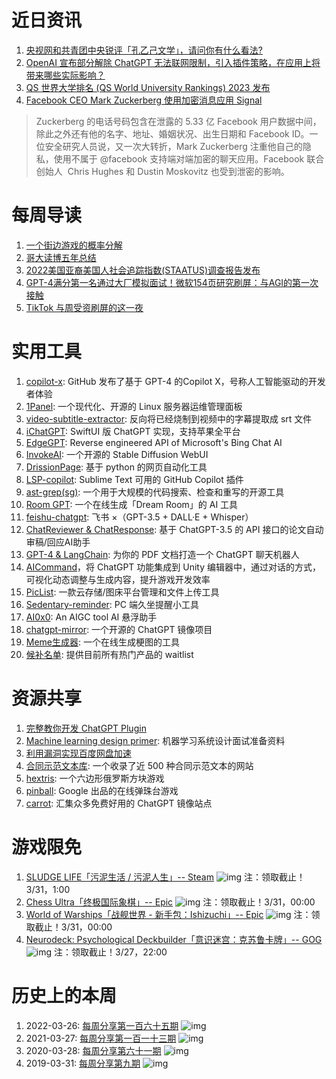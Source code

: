 # 近日资讯

1. [央视网和共青团中央锐评「孔乙己文学」，请问你有什么看法?](https://www.zhihu.com/question/589964956)
2. [OpenAI 宣布部分解除 ChatGPT 无法联网限制，引入插件策略，在应用上将带来哪些实际影响？](https://www.zhihu.com/question/591557088)
3. [QS 世界大学排名 (QS World University Rankings) 2023 发布](https://www.topuniversities.com/university-rankings/world-university-rankings/2023)
4. [Facebook CEO Mark Zuckerberg 使用加密消息应用 Signal](https://www.indiatoday.in/technology/news/story/leaked-phone-number-of-mark-zuckerberg-reveals-he-is-on-signal-1787396-2021-04-05)
> Zuckerberg 的电话号码包含在泄露的 5.33 亿 Facebook 用户数据中间，除此之外还有他的名字、地址、婚姻状况、出生日期和 Facebook ID。一位安全研究人员说，又一次大转折，Mark Zuckerberg 注重他自己的隐私，使用不属于 @facebook 支持端对端加密的聊天应用。Facebook 联合创始人  Chris Hughes 和 Dustin Moskovitz 也受到泄密的影响。

# 每周导读

1. [一个街边游戏的概率分解](https://mp.weixin.qq.com/s/TgpzjVEpJ30AbPqpu2wdcQ)
2. [哥大读博五年总结](https://zhuanlan.zhihu.com/p/338193330)
3. [2022美国亚裔美国人社会追踪指数(STAATUS)调查报告发布](https://mp.weixin.qq.com/s/GLP9suy_EeBHADyhmm6GlQ) 
4. [GPT-4满分第一名通过大厂模拟面试！微软154页研究刷屏：与AGI的第一次接触](https://mp.weixin.qq.com/s/T_ynpytmWQHRSANUNLxj6w)
5. [TikTok 与周受资刷屏的这一夜](https://mp.weixin.qq.com/s/U0SI4bOeXiknSPDq_STlFQ)

# 实用工具

1. [copilot-x](https://github.com/features/preview/copilot-x): GitHub 发布了基于 GPT-4 的Copilot X，号称人工智能驱动的开发者体验
2. [1Panel](https://github.com/1Panel-dev/1Panel): 一个现代化、开源的 Linux 服务器运维管理面板
3. [video-subtitle-extractor](https://github.com/YaoFANGUK/video-subtitle-extractor): 反向将已经烧制到视频中的字幕提取成 srt 文件
4. [iChatGPT](https://github.com/37iOS/iChatGPT): SwiftUI 版 ChatGPT 实现，支持苹果全平台
5. [EdgeGPT](https://github.com/acheong08/EdgeGPT): Reverse engineered API of Microsoft's Bing Chat AI
6. [InvokeAI](https://github.com/invoke-ai/InvokeAI): 一个开源的 Stable Diffusion WebUI
7. [DrissionPage](https://github.com/g1879/DrissionPage): 基于 python 的网页自动化工具
8. [LSP-copilot](https://github.com/TerminalFi/LSP-copilot): Sublime Text 可用的 GitHub Copilot 插件
9. [ast-grep(sg)](https://github.com/ast-grep/ast-grep): 一个用于大规模的代码搜索、检查和重写的开源工具
10. [Room GPT](https://github.com/Nutlope/roomGPT): 一个在线生成「Dream Room」的 AI 工具
11. [feishu-chatgpt](https://github.com/Leizhenpeng/feishu-chatgpt): 飞书 ×（GPT-3.5 + DALL·E + Whisper）
12. [ChatReviewer & ChatResponse](https://github.com/nishiwen1214/ChatReviewer): 基于 ChatGPT-3.5 的 API 接口的论文自动审稿/回应AI助手
13. [GPT-4 & LangChain](https://github.com/mayooear/gpt4-pdf-chatbot-langchain): 为你的 PDF 文档打造一个 ChatGPT 聊天机器人
14. [AICommand](https://github.com/keijiro/AICommand)，将 ChatGPT 功能集成到 Unity 编辑器中，通过对话的方式，可视化动态调整与生成内容，提升游戏开发效率
15. [PicList](https://github.com/Kuingsmile/PicList): 一款云存储/图床平台管理和文件上传工具
16. [Sedentary-reminder](https://github.com/cyk2018/Sedentary-reminder): PC 端久坐提醒小工具
17. [AI0x0](https://github.com/mushan0x0/AI0x0.com): An AIGC tool AI 悬浮助手
18. [chatgpt-mirror](https://github.com/yuezk/chatgpt-mirror): 一个开源的 ChatGPT 镜像项目
19. [Meme生成器](https://www.memegenerator.top/): 一个在线生成梗图的工具
20. [候补名单](https://www.waitlist.wtf/): 提供目前所有热门产品的 waitlist 

# 资源共享

1. [完整教你开发 ChatGPT Plugin](https://github.com/pinecone-io/examples/blob/master/generation/chatgpt/plugins/langchain-docs-plugin.ipynb)
2. [Machine learning design primer](https://github.com/ibragim-bad/machine-learning-design-primer): 机器学习系统设计面试准备资料
3. [利用漏洞实现百度网盘加速](https://www.bilibili.com/video/BV1tv4y177NM/)
4. [合同示范文本库](https://cont.12315.cn/): 一个收录了近 500 种合同示范文本的网站
5. [hextris](https://github.com/Hextris/hextris): 一个六边形俄罗斯方块游戏
6. [pinball](https://github.com/flutter/pinball): Google 出品的在线弹珠台游戏
7. [carrot](https://github.com/xx025/carrot): 汇集众多免费好用的 ChatGPT 镜像站点

# 游戏限免

1. [SLUDGE LIFE「污泥生活 / 污泥人生」-- Steam](https://store.steampowered.com/agecheck/app/1144770/)
![img](http://mmbiz.qpic.cn/sz_mmbiz_png/pDARXZuibAKQBic8uAicRviamfobab6plgZ46f72MZOC9llEyg2hoMm0nllaHQbayw2crx1NLObsxKLae9vaYQFibdA/0?wx_fmt=png)
注：领取截止！3/31，1:00
2. [Chess Ultra「终极国际象棋」-- Epic](https://store.epicgames.com/p/chess-ultra-91bba3)
![img](https://mmbiz.qpic.cn/sz_mmbiz_jpg/pDARXZuibAKQBic8uAicRviamfobab6plgZ4CSb8MN18yUFOnvOLTX5vLR48807UkQOTicH6Uav1Fjic4H7AbzOjQ2mw/0?wx_fmt=jpeg)
注：领取截止！3/31，00:00
3. [World of Warships「战舰世界 - 新手包：Ishizuchi」-- Epic](https://store.epicgames.com/zh-CN/p/world-of-warships--starter-pack-ishizuchi)
![img](https://mmbiz.qpic.cn/sz_mmbiz_jpg/pDARXZuibAKQBic8uAicRviamfobab6plgZ4FCiaxmI3ILwWQdAkIryp8eoy1icOxdpvLG6KYADmSApDQc2XxpC4iaia3A/0?wx_fmt=jpeg)
注：领取截止！3/31，00:00
4. [Neurodeck: Psychological Deckbuilder「意识迷宫：克苏鲁卡牌」-- GOG](https://www.gog.com/#giveaway)
![img](http://mmbiz.qpic.cn/sz_mmbiz_png/pDARXZuibAKQBic8uAicRviamfobab6plgZ4CN7uMz5orhlY68VZpE0bEGCg0DKibz54xpPTtB4DkoUGzsaicj5c8JPg/0?wx_fmt=png)
注：领取截止！3/27，22:00

# 历史上的本周

1. 2022-03-26: [每周分享第一百六十五期](https://mp.weixin.qq.com/s/tbJ3mdHOW6joid5O2WD9wQ)
![img](https://mmbiz.qpic.cn/sz_mmbiz_jpg/pDARXZuibAKS0nVzF8LGCc9d8VU3TFBCTDrU98wqnoQzJsQ3tV9hc808ib2ickGwEWfm8x9FGWm2eUicZa3FHibwoqA/640?wx_fmt=jpeg&wxfrom=5&wx_lazy=1&wx_co=1)
2. 2021-03-27: [每周分享第一百一十三期](https://mp.weixin.qq.com/s/415h7BknJfHy5UePRau1SA)
![img](https://mmbiz.qpic.cn/sz_mmbiz_png/pDARXZuibAKSY7vQNqn6BY9nVUGdIbTRAYhtqSia2p7OMlCnLFxIrRDicdiccK2OByZKFIWKmhWibFHyDY5iaxKLfp9Q/640?wx_fmt=png&wxfrom=5&wx_lazy=1&wx_co=1)
3. 2020-03-28: [每周分享第六十一期](https://mp.weixin.qq.com/s/kBoQQIG4qs55wOwbycGyHw)
![img](https://mmbiz.qpic.cn/sz_mmbiz_png/pDARXZuibAKT5ibUjP7O8BvHyKbFicHAzU5Qib4dqmuhafPCX8UCe03TyN9JfyIJFU5lhcpVPkGYxsibSIQU3N5cgIg/640?wx_fmt=png&wxfrom=5&wx_lazy=1&wx_co=1)
4. 2019-03-31: [每周分享第九期](https://mp.weixin.qq.com/s/JlrxI0_OoLZv804H2kNJDg)
![img](https://mmbiz.qpic.cn/mmbiz_png/pDARXZuibAKScPDYEaYdPYOH4OaUAYqr7XJIWruUsuPrd1gP6lfIvKe62T6Ea9RyVHHoKLg124sqvNyrVnTzBwQ/640?wx_fmt=png&wxfrom=5&wx_lazy=1&wx_co=1)

